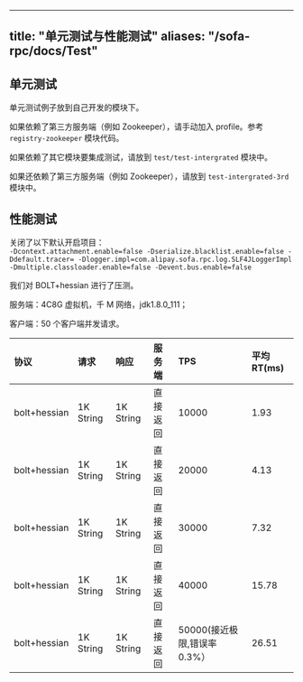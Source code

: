 
---

title: "单元测试与性能测试"
aliases: "/sofa-rpc/docs/Test"
---

## 单元测试

单元测试例子放到自己开发的模块下。

如果依赖了第三方服务端（例如 Zookeeper），请手动加入 profile。参考 `registry-zookeeper` 模块代码。

如果依赖了其它模块要集成测试，请放到 `test/test-intergrated` 模块中。

如果还依赖了第三方服务端（例如 Zookeeper），请放到 `test-intergrated-3rd` 模块中。

## 性能测试

关闭了以下默认开启项目：  
`-Dcontext.attachment.enable=false -Dserialize.blacklist.enable=false -Ddefault.tracer= -Dlogger.impl=com.alipay.sofa.rpc.log.SLF4JLoggerImpl -Dmultiple.classloader.enable=false -Devent.bus.enable=false`

我们对 BOLT+hessian 进行了压测。

服务端：4C8G 虚拟机，千 M 网络，jdk1.8.0_111；

客户端：50 个客户端并发请求。

| 协议 | 请求 | 响应 | 服务端 | TPS | 平均 RT(ms) |
| :--- | :--- | :--- | :--- | :--- | :--- |
| bolt+hessian | 1K String | 1K String | 直接返回 | 10000 | 1.93 |
| bolt+hessian | 1K String | 1K String | 直接返回 | 20000 | 4.13 |
| bolt+hessian | 1K String | 1K String | 直接返回 | 30000 | 7.32 |
| bolt+hessian | 1K String | 1K String | 直接返回 | 40000 | 15.78 |
| bolt+hessian | 1K String | 1K String | 直接返回 | 50000(接近极限,错误率 0.3%） | 26.51 |
